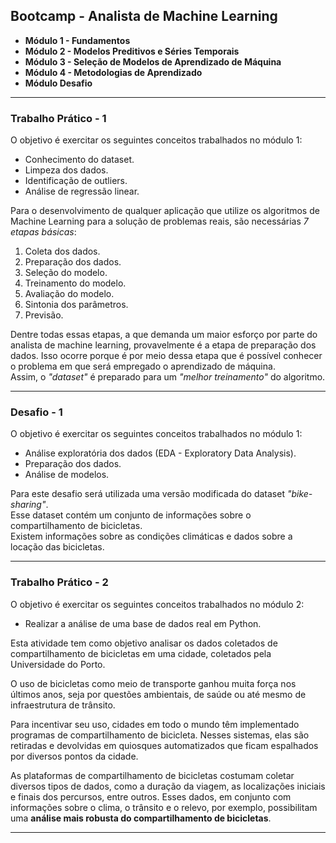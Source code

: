 ## Bootcamp - Analista de Machine Learning

- **Módulo 1 - Fundamentos**
- **Módulo 2 - Modelos Preditivos e Séries Temporais**
- **Módulo 3 - Seleção de Modelos de Aprendizado de Máquina**
- **Módulo 4 - Metodologias de Aprendizado** 
- **Módulo Desafio**

---

### Trabalho Prático - 1

O objetivo é exercitar os seguintes conceitos trabalhados no módulo 1:

- Conhecimento do dataset.
- Limpeza dos dados.
- Identificação de outliers.
- Análise de regressão linear.

Para o desenvolvimento de qualquer aplicação que utilize os algoritmos de Machine Learning para a solução de problemas reais, são necessárias *7 etapas básicas*:

1. Coleta dos dados.
2. Preparação dos dados.
3. Seleção do modelo.
4. Treinamento do modelo.
5. Avaliação do modelo.
6. Sintonia dos parâmetros.
7. Previsão.

Dentre todas essas etapas, a que demanda um maior esforço por parte do analista de machine learning, provavelmente é a etapa de preparação dos dados. Isso ocorre porque é por meio dessa etapa que é possível conhecer o problema em que será empregado o aprendizado de máquina.<br> Assim, o *"dataset"* é preparado para um *"melhor treinamento"* do algoritmo.

---

### Desafio - 1

O objetivo é exercitar os seguintes conceitos trabalhados no módulo 1:

- Análise exploratória dos dados (EDA - Exploratory Data Analysis).
- Preparação dos dados.
- Análise de modelos.

Para este desafio será utilizada uma versão modificada do dataset *"bike-sharing"*.<br>
Esse dataset contém um conjunto de informações sobre o compartilhamento de bicicletas.<br>
Existem informações sobre as condições climáticas e dados sobre a locação das bicicletas.

---

### Trabalho Prático - 2

O objetivo é exercitar os seguintes conceitos trabalhados no módulo 2:

- Realizar a análise de uma base de dados real em Python.

Esta atividade tem como objetivo analisar os dados coletados de compartilhamento de bicicletas em uma cidade, coletados pela Universidade do Porto.

O uso de bicicletas como meio de transporte ganhou muita força nos últimos anos, seja por questões ambientais, de saúde ou até mesmo de infraestrutura de trânsito.

Para incentivar seu uso, cidades em todo o mundo têm implementado programas de compartilhamento de bicicleta. Nesses sistemas, elas são retiradas e devolvidas em quiosques automatizados que ficam espalhados por diversos pontos da cidade.

As plataformas de compartilhamento de bicicletas costumam coletar diversos tipos de dados, como a duração da viagem, as localizações iniciais e finais dos percursos, entre outros. Esses dados, em conjunto com informações sobre o clima, o trânsito e o relevo, por exemplo, possibilitam uma **análise mais robusta do compartilhamento de bicicletas**.

---